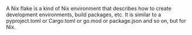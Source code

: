 A Nix flake is a kind of Nix environment that describes how to create development environments, build packages, etc.
It is similar to a pyproject.toml or Cargo.toml or go.mod or package.json and so on, but for Nix.
